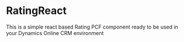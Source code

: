 # RatingReact
This is a simple react based Rating PCF component ready to be used in your Dynamics Online CRM environment
